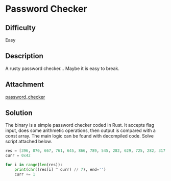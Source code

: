 # Password Checker

## Difficulty
Easy

## Description
A rusty password checker... Maybe it is easy to break.

## Attachment
[password_checker](./checker)

## Solution

The binary is a simple password checker coded in Rust. It accepts flag input, does some arithmetic operations, then output is compared with a const array. The main logic can be found with decompiled code. Solve script attached below.

```py
res = [396, 870, 667, 761, 645, 866, 789, 545, 282, 629, 725, 282, 317, 726, 309, 317, 289, 796, 717, 267, 719, 395, 317, 407, 521, 426, 485, 822]
curr = 0x42

for i in range(len(res)):
    print(chr((res[i] ^ curr) // 7), end='')
    curr += 1
```